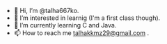 - 👋 Hi, I’m @talha667ko.
- 👀 I’m interested in learnig (I'm a first class though).
- 🌱 I’m currently learning C and Java.
- 📫 How to reach me talhakkmz29@gmail.com .
